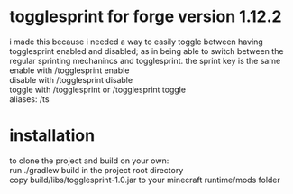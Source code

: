 # togglesprint for forge version 1.12.2
i made this because i needed a way to easily toggle between having togglesprint enabled and disabled; as in being able to switch between the regular sprinting mechanincs and togglesprint.
the sprint key is the same  
enable with /togglesprint enable  
disable with /togglesprint disable  
toggle with /togglesprint or /togglesprint toggle  
aliases: /ts  

# installation
to clone the project and build on your own:  
run ./gradlew build in the project root directory  
copy build/libs/togglesprint-1.0.jar to your minecraft runtime/mods folder
